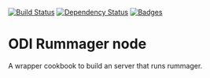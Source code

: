 [![Build Status](https://travis-ci.org/theodi/chef-odi-rummager-node.svg)](https://travis-ci.org/theodi/chef-odi-rummager-node)
[![Dependency Status](http://img.shields.io/gemnasium/theodi/chef-odi-rummager-node.svg)](https://gemnasium.com/theodi/chef-odi-rummager-node)
[![Badges](http://img.shields.io/:badges-3/3-ff6799.svg)](https://github.com/badges/badgerbadgerbadger)

# ODI Rummager node

A wrapper cookbook to build an server that runs rummager.

